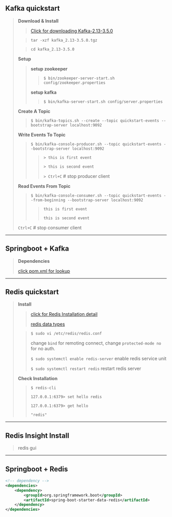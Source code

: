## Kafka quickstart

> **Download & Install**
> > [Click for downloading Kafka-2.13-3.5.0](https://dlcdn.apache.org/kafka/3.5.0/kafka_2.13-3.5.0.tgz)
>
> > `tar -xzf kafka_2.13-3.5.0.tgz`
>
> > `cd kafka_2.13-3.5.0`
>
> **Setup**
> > **setup zookeeper**
> >> `$ bin/zookeeper-server-start.sh config/zookeeper.properties`
> >
> > **setup kafka**
> >> `$ bin/kafka-server-start.sh config/server.properties`
>
> **Create A Topic**
> > `$ bin/kafka-topics.sh --create --topic quickstart-events --bootstrap-server localhost:9092`
>
> **Write Events To Topic**
> > `$ bin/kafka-console-producer.sh --topic quickstart-events --bootstrap-server localhost:9092`
> >> `> this is first event`
> >>
> >> `> this is second event`
> >>
> >> `> Ctrl+C` # stop producer client
>
> **Read Events From Topic**
> > `$ bin/kafka-console-consumer.sh --topic quickstart-events --from-beginning --bootstrap-server localhost:9092`
> >> `this is first event`
> >>
> >> `this is second event`
> >
> `Ctrl+C` # stop consumer client
---

## Springboot + Kafka

> **Dependencies**
>
> [click pom.xml for lookup](pom.xml)
---

## Redis quickstart

> **Install**
>
> > [click for Redis Installation detail](https://redis.io/docs/getting-started/installation/)
> >
> > [redis data types](https://redis.io/docs/data-types/)
> 
> > `$ sudo vi /etc/redis/redis.conf`
> >
> > change `bind` for remoting connect, change `protected-mode no` for no auth.
> >
> > `$ sudo systemctl enable redis-server` enable redis service unit
> >
> > `$ sudo systemctl restart redis` restart redis server
> >
> **Check Installation**
>
> > `$ redis-cli`
> >
> > `127.0.0.1:6379> set hello redis`
> >
> > `127.0.0.1:6379> get hello`
> >
> > `"redis"`
--- 

## Redis Insight Install

> redis gui
---

## Springboot + Redis
```xml
<!-- dependency -->
<dependencies>
    <dependency>
        <groupId>org.springframework.boot</groupId>
        <artifactId>spring-boot-starter-data-redis</artifactId>
    </dependency>
</dependencies>
```
